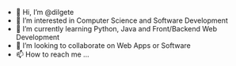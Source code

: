 - 👋 Hi, I’m @dilgete
- 👀 I’m interested in Computer Science and Software Development
- 🌱 I’m currently learning Python, Java and Front/Backend Web Development
- 💞️ I’m looking to collaborate on Web Apps or Software 
- 📫 How to reach me ...

<!---
dilgete/dilgete is a ✨ special ✨ repository because its `README.md` (this file) appears on your GitHub profile.
You can click the Preview link to take a look at your changes.
--->
